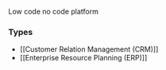 Low code no code platform

### Types
- [[Customer Relation Management (CRM)]]
- [[Enterprise Resource Planning (ERP)]]
